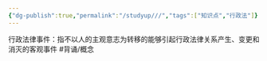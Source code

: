 ```yaml
---
{"dg-publish":true,"permalink":"/studyup///","tags":["知识点","行政法"]}
---
```


行政法律事件：指不以人的主观意志为转移的能够引起行政法律关系产生、变更和消灭的客观事件 #背诵/概念 